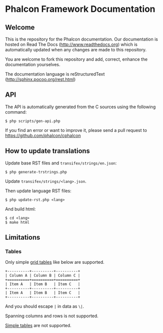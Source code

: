 # Phalcon Framework Documentation

## Welcome

This is the repository for the Phalcon documentation. Our documentation is
hosted on Read The Docs (http://www.readthedocs.org) which is automatically
updated when any changes are made to this repository.

You are welcome to fork this repository and add, correct, enhance the
documentation yourselves.

The documentation language is reStructuredText (http://sphinx.pocoo.org/rest.html)

## API
The API is automatically generated from the C sources using the following command:

```
$ php scripts/gen-api.php
```

If you find an error or want to improve it, please send a pull request to https://github.com/phalcon/cphalcon

## How to update translations

Update base RST files and `transifex/strings/en.json`:

```
$ php generate-trstrings.php
```

Update `transifex/strings/<lang>.json`.

Then update language RST files:

```
$ php update-rst.php <lang>
```

And build html:

```
$ cd <lang>
$ make html
```

## Limitations

### Tables

Only simple [grid tables](http://docutils.sourceforge.net/docs/ref/rst/restructuredtext.html#grid-tables) like below are supported.

```
+----------+----------+----------+
| Column A | Column B | Column C |
+==========+==========+==========+
| Item A   | Item B   | Item C   |
+----------+----------+----------+
| Item A   | Item B   | Item C   |
+----------+----------+----------+
```

And you should escape `|` in data as `\|`.

Spanning columns and rows is not supported.

[Simple tables](http://docutils.sourceforge.net/docs/ref/rst/restructuredtext.html#simple-tables) are not supported.
